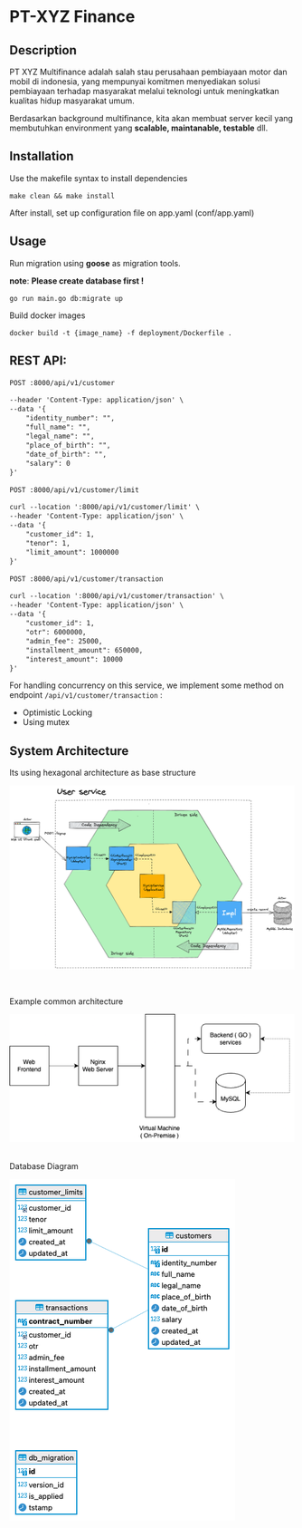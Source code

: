 # PT-XYZ Finance

## Description
PT XYZ Multifinance adalah salah stau perusahaan pembiayaan motor dan mobil di indonesia,
yang mempunyai komitmen menyediakan solusi pembiayaan terhadap masyarakat melalui teknologi 
untuk meningkatkan kualitas hidup masyarakat umum.

Berdasarkan background multifinance, kita akan membuat server kecil yang membutuhkan environment yang __scalable, maintanable, testable__ dll.

## Installation
Use the makefile syntax to install dependencies
```shell
make clean && make install
```

After install, set up configuration file on app.yaml (conf/app.yaml)

## Usage
Run migration using __goose__ as migration tools. <br />

__note__: __Please create database first !__
```shell
go run main.go db:migrate up
```

Build docker images
```shell
docker build -t {image_name} -f deployment/Dockerfile .
```
## REST API:
`POST :8000/api/v1/customer`
```curl --location ':8000/api/v1/customer' \
--header 'Content-Type: application/json' \
--data '{
    "identity_number": "",
    "full_name": "",
    "legal_name": "",
    "place_of_birth": "",
    "date_of_birth": "",
    "salary": 0
}'
```

`POST :8000/api/v1/customer/limit`
```
curl --location ':8000/api/v1/customer/limit' \
--header 'Content-Type: application/json' \
--data '{
    "customer_id": 1,
    "tenor": 1,
    "limit_amount": 1000000
}'
```

`POST :8000/api/v1/customer/transaction`
```
curl --location ':8000/api/v1/customer/transaction' \
--header 'Content-Type: application/json' \
--data '{
    "customer_id": 1,
    "otr": 6000000,
    "admin_fee": 25000,
    "installment_amount": 650000,
    "interest_amount": 10000
}'
```
For handling concurrency on this service, we implement some method on endpoint `/api/v1/customer/transaction` :
- Optimistic Locking
- Using mutex

## System Architecture
Its using hexagonal architecture as base structure

![alt text ](https://github.com/philipsjp26/PT-XYZ-Multifinance/blob/master/diagram.png?raw=true)

<br />

Example common architecture

![alt text ](https://github.com/philipsjp26/PT-XYZ-Multifinance/blob/master/architecture.png?raw=true)

<br />
Database Diagram

![alt text ](https://github.com/philipsjp26/PT-XYZ-Multifinance/blob/master/database.png?raw=true)